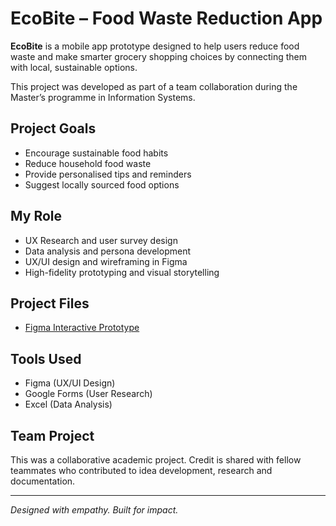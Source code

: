 # EcoBite – Food Waste Reduction App

**EcoBite** is a mobile app prototype designed to help users reduce food waste and make smarter grocery shopping choices by connecting them with local, sustainable options.

This project was developed as part of a team collaboration during the Master’s programme in Information Systems.

## Project Goals
- Encourage sustainable food habits
- Reduce household food waste
- Provide personalised tips and reminders
- Suggest locally sourced food options

## My Role
- UX Research and user survey design
- Data analysis and persona development
- UX/UI design and wireframing in Figma
- High-fidelity prototyping and visual storytelling

## Project Files
- [Figma Interactive Prototype](https://www.figma.com/proto/uuyIznmXzz8L9YQVFdC1wW/HiFi-EcoBite?node-id=0-1&t=yNO3mQuKhQnkrS8u-1)

## Tools Used
- Figma (UX/UI Design)
- Google Forms (User Research)
- Excel (Data Analysis)

## Team Project
This was a collaborative academic project. Credit is shared with fellow teammates who contributed to idea development, research and documentation.

---

*Designed with empathy. Built for impact.*
